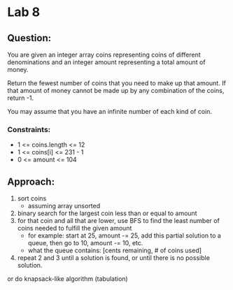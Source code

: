 # Lab 8

## Question:
You are given an integer array coins representing coins of different denominations and an integer amount representing a total amount of money.

Return the fewest number of coins that you need to make up that amount. If that amount of money cannot be made up by any combination of the coins, return -1.

You may assume that you have an infinite number of each kind of coin.

### Constraints:
- 1 <= coins.length <= 12
- 1 <= coins[i] <= 231 - 1
- 0 <= amount <= 104

## Approach:
1. sort coins
    - assuming array unsorted
2. binary search for the largest coin less than or equal to amount
3. for that coin and all that are lower, use BFS to find the least number of coins needed to fulfill the given amount
    - for example: start at 25, amount -= 25, add this partial solution to a queue, then go to 10, amount -= 10, etc.
    - what the queue contains: [cents remaining, # of coins used]
4. repeat 2 and 3 until a solution is found, or until there is no possible solution.

or do knapsack-like algorithm (tabulation)